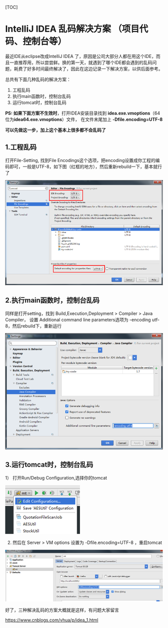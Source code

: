[TOC]



# IntelliJ IDEA 乱码解决方案 （项目代码、控制台等）

最近IDE从eclipse改成IntelliJ IDEA 了，原因是公司大部分人都在用这个IDE，而且一直推荐用，所以尝尝鲜。换的第一天，就遇到了哪个IDE都会遇到的乱码问题，耗费了好多时间最终解决了，因此在这边记录一下解决方案，以供后面参考。

总共有下面几种乱码的解决方案：

1. 工程乱码
2. 执行main函数时，控制台乱码
3. 运行tomcat时，控制台乱码

 

**PS: 如果下面方案不生效时**，打开IDEA安装目录找到 **idea.exe.vmoptions**（64位为**idea64.exe.vmoptions**）文件， 在文件末尾加上 **-Dfile.encoding=UTF-8**

**可以先做这一步，加上这个基本上很多都不会乱码了**



## 1.工程乱码

打开File-Setting, 找到File Encodings这个选项，把encoding设置成你工程的编码即可，一般是UTF-8，如下图（红框的地方），然后重新rebuild一下，基本就行了

![image-20180704115220400](image-201708191835/image-20180704115220400.png)





## 2.执行main函数时，控制台乱码

同样是打开setting，找到 Build,Execution,Deployment > Compiler > Java Compiler， 设置 Additional command line parameters选项为 -encoding utf-8，然后rebuild下，重新运行

![image-20180704115310076](image-201708191835/image-20180704115310076.png)





## 3.运行tomcat时，控制台乱码

1） 打开Run/Debug Configuration,选择你的tomcat

![image-20180704115326660](image-201708191835/image-20180704115326660.png)



2) 然后在  Server > VM options 设置为 -Dfile.encoding=UTF-8 ，重启tomcat

![image-20180704115339159](image-201708191835/image-20180704115339159.png)



好了，三种解决乱码的方案大概就是这样，有问题大家留言



https://www.cnblogs.com/vhua/p/idea_1.html